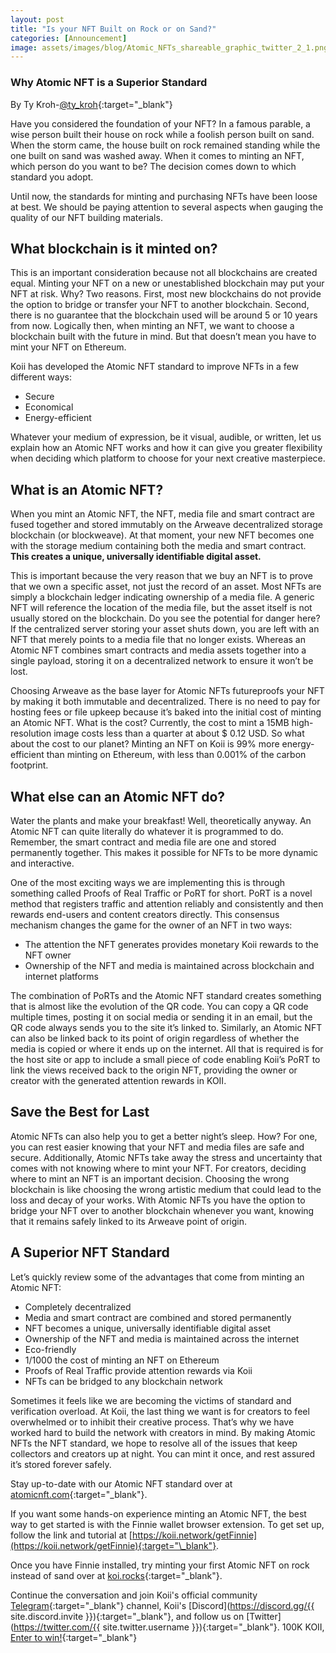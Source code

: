 ```yaml
---
layout: post
title: "Is your NFT Built on Rock or on Sand?"
categories: [Announcement]
image: assets/images/blog/Atomic_NFTs_shareable_graphic_twitter_2_1.png
---
```


### Why Atomic NFT is a Superior Standard

By Ty Kroh-[@ty_kroh](https://twitter.com/ty_kroh){:target="\_blank"}

Have you considered the foundation of your NFT? In a famous parable, a wise person built their house on rock while a foolish person built on sand. When the storm came, the house built on rock remained standing while the one built on sand was washed away. When it comes to minting an NFT, which person do you want to be? The decision comes down to which standard you adopt.

Until now, the standards for minting and purchasing NFTs have been loose at best. We should be paying attention to several aspects when gauging the quality of our NFT building materials.

## What blockchain is it minted on?

This is an important consideration because not all blockchains are created equal. Minting your NFT on a new or unestablished blockchain may put your NFT at risk. Why? Two reasons. First, most new blockchains do not provide the option to bridge or transfer your NFT to another blockchain. Second, there is no guarantee that the blockchain used will be around 5 or 10 years from now. Logically then, when minting an NFT, we want to choose a blockchain built with the future in mind. But that doesn’t mean you have to mint your NFT on Ethereum.

Koii has developed the Atomic NFT standard to improve NFTs in a few different ways:

- Secure
- Economical
- Energy-efficient

Whatever your medium of expression, be it visual, audible, or written, let us explain how an Atomic NFT works and how it can give you greater flexibility when deciding which platform to choose for your next creative masterpiece.

## What is an Atomic NFT?

When you mint an Atomic NFT, the NFT, media file and smart contract are fused together and stored immutably on the Arweave decentralized storage blockchain (or blockweave). At that moment, your new NFT becomes one with the storage medium containing both the media and smart contract. <b>This creates a unique, universally identifiable digital asset.</b>

This is important because the very reason that we buy an NFT is to prove that we own a specific asset, not just the record of an asset. Most NFTs are simply a blockchain ledger indicating ownership of a media file. A generic NFT will reference the location of the media file, but the asset itself is not usually stored on the blockchain. Do you see the potential for danger here? If the centralized server storing your asset shuts down, you are left with an NFT that merely points to a media file that no longer exists. Whereas an Atomic NFT combines smart contracts and media assets together into a single payload, storing it on a decentralized network to ensure it won’t be lost.

Choosing Arweave as the base layer for Atomic NFTs futureproofs your NFT by making it both immutable and decentralized. There is no need to pay for hosting fees or file upkeep because it’s baked into the initial cost of minting an Atomic NFT. What is the cost? Currently, the cost to mint a 15MB high-resolution image costs less than a quarter at about $ 0.12 USD. So what about the cost to our planet? Minting an NFT on Koii is 99% more energy-efficient than minting on Ethereum, with less than 0.001% of the carbon footprint.

## What else can an Atomic NFT do?

Water the plants and make your breakfast! Well, theoretically anyway. An Atomic NFT can quite literally do whatever it is programmed to do. Remember, the smart contract and media file are one and stored permanently together. This makes it possible for NFTs to be more dynamic and interactive.

One of the most exciting ways we are implementing this is through something called Proofs of Real Traffic or PoRT for short. PoRT is a novel method that registers traffic and attention reliably and consistently and then rewards end-users and content creators directly. This consensus mechanism changes the game for the owner of an NFT in two ways:

- The attention the NFT generates provides monetary Koii rewards to the NFT owner
- Ownership of the NFT and media is maintained across blockchain and internet platforms

The combination of PoRTs and the Atomic NFT standard creates something that is almost like the evolution of the QR code. You can copy a QR code multiple times, posting it on social media or sending it in an email, but the QR code always sends you to the site it’s linked to. Similarly, an Atomic NFT can also be linked back to its point of origin regardless of whether the media is copied or where it ends up on the internet. All that is required is for the host site or app to include a small piece of code enabling Koii’s PoRT to link the views received back to the origin NFT, providing the owner or creator with the generated attention rewards in KOII.

## Save the Best for Last

Atomic NFTs can also help you to get a better night’s sleep. How? For one, you can rest easier knowing that your NFT and media files are safe and secure. Additionally, Atomic NFTs take away the stress and uncertainty that comes with not knowing where to mint your NFT. For creators, deciding where to mint an NFT is an important decision. Choosing the wrong blockchain is like choosing the wrong artistic medium that could lead to the loss and decay of your works. With Atomic NFTs you have the option to bridge your NFT over to another blockchain whenever you want, knowing that it remains safely linked to its Arweave point of origin.

## A Superior NFT Standard

Let’s quickly review some of the advantages that come from minting an Atomic NFT:

- Completely decentralized
- Media and smart contract are combined and stored permanently
- NFT becomes a unique, universally identifiable digital asset
- Ownership of the NFT and media is maintained across the internet
- Eco-friendly
- 1/1000 the cost of minting an NFT on Ethereum
- Proofs of Real Traffic provide attention rewards via Koii
- NFTs can be bridged to any blockchain network

Sometimes it feels like we are becoming the victims of standard and verification overload. At Koii, the last thing we want is for creators to feel overwhelmed or to inhibit their creative process. That’s why we have worked hard to build the network with creators in mind. By making Atomic NFTs the NFT standard, we hope to resolve all of the issues that keep collectors and creators up at night. You can mint it once, and rest assured it’s stored forever safely.

Stay up-to-date with our Atomic NFT standard over at [atomicnft.com](https://atomicnft.com/en/){:target="\_blank"}.

If you want some hands-on experience minting an Atomic NFT, the best way to get started is with the Finnie wallet browser extension. To get set up, follow the link and tutorial at [https://koii.network/getFinnie](https://koii.network/getFinnie){:target="\_blank"}.

Once you have Finnie installed, try minting your first Atomic NFT on rock instead of sand over at [koi.rocks](https://koi.rocks/){:target="\_blank"}.

Continue the conversation and join Koii's official community [Telegram](https://t.me/joinchat/OEHs_8T9-8ZhZmU5){:target="\_blank"} channel, Koii's [Discord](https://discord.gg/{{ site.discord.invite }}){:target="\_blank"}, and follow us on [Twitter](https://twitter.com/{{ site.twitter.username }}){:target="\_blank"}. 100K KOII, [Enter to win!](https://gleam.io/c3Cwz/-welcome-to-the-koii-drop-){:target="\_blank"}
